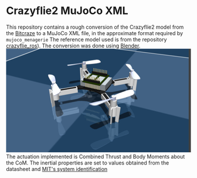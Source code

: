 # Crazyflie2 MuJoCo XML

This repository contains a rough conversion of the Crazyflie2 model from the [Bitcraze](https://www.bitcraze.io/) to a MuJoCo XML file, in the approximate format required by `mujoco_menagerie`
 The reference model used is from the repository [crazyflie_ros](https://github.com/whoenig/crazyflie_ros)).
The conversion was done using [Blender](https://www.blender.org/).
![Crazyflie2 Model](cf2.png)
The actuation implemented is Combined Thrust and Body Moments about the CoM. The inertial properties are set to values obtained from the datasheet and [MIT's system identification](https://groups.csail.mit.edu/robotics-center/public_papers/Landry15.pdf)
